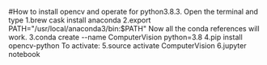 #How to install opencv and operate for python3.8.3.
Open the terminal and type
1.brew cask install anaconda
2.export PATH="/usr/local/anaconda3/bin:$PATH"
Now all the conda references will work.
3.conda create --name ComputerVision python=3.8
4.pip install opencv-python
To activate:
5.source activate ComputerVision
6.jupyter notebook
